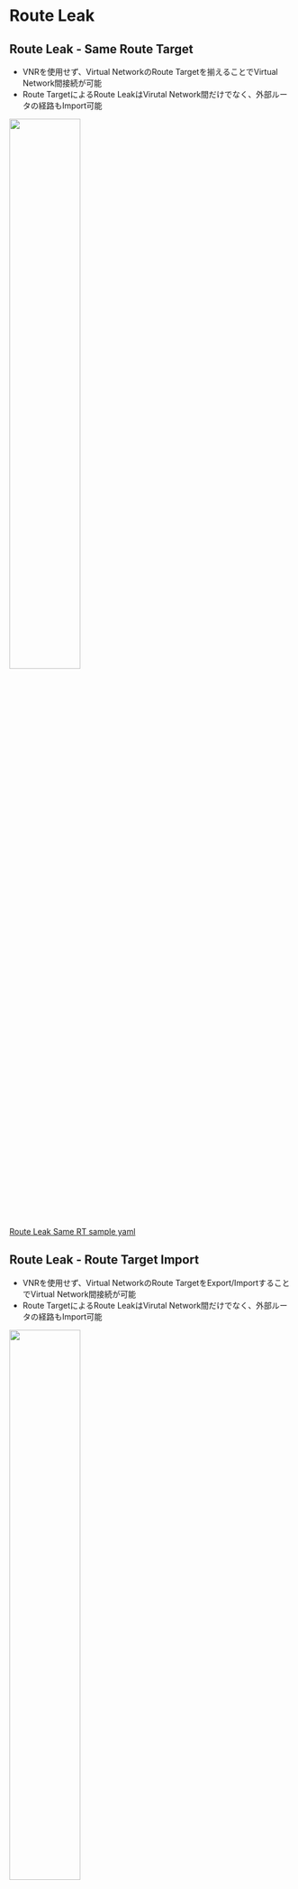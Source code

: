 # Route Leak
## Route Leak - Same Route Target
- VNRを使用せず、Virtual NetworkのRoute Targetを揃えることでVirtual Network間接続が可能
- Route TargetによるRoute LeakはVirutal Network間だけでなく、外部ルータの経路もImport可能

<img src="https://github.com/jnpr-jp-crdc/CN2/blob/main/Docs/Images/RouteLeak1.png" width="50%">

[Route Leak Same RT sample yaml](https://github.com/jnpr-jp-crdc/CN2/blob/main/Manifests/RouteLeak-sameRT.yaml)

## Route Leak - Route Target Import
- VNRを使用せず、Virtual NetworkのRoute TargetをExport/ImportすることでVirtual Network間接続が可能
- Route TargetによるRoute LeakはVirutal Network間だけでなく、外部ルータの経路もImport可能

<img src="https://github.com/jnpr-jp-crdc/CN2/blob/main/Docs/Images/RouteLeak2.png" width="50%">

[Route Leak RT Import sample yaml](https://github.com/jnpr-jp-crdc/CN2/blob/main/Manifests/RouteLeak-RT-Import.yaml)
